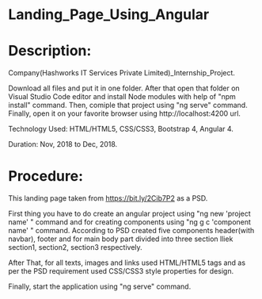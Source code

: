 # Landing_Page_Using_Angular
# Description:

Company(Hashworks IT Services Private Limited)_Internship_Project.

Download all files and put it in one folder. After that open that folder on Visual Studio Code editor and install Node modules with help of "npm install" command. Then, comiple that project using "ng serve" command. Finally, open it on your favorite browser using http://localhost:4200 url.

Technology Used: HTML/HTML5, CSS/CSS3, Bootstrap 4, Angular 4.

Duration: Nov, 2018 to Dec, 2018.

# Procedure:

This landing page taken from https://bit.ly/2Cib7P2 as a PSD.

First thing you have to do create an angular project using "ng new 'project name' " command and for creating components using "ng g c 'component name' " command. According to PSD created five components header(with navbar), footer and for main body part divided into three section lliek section1, section2, section3 respectively.

After That, for all texts, images and links used HTML/HTML5 tags and as per the PSD requirement used CSS/CSS3 style properties for design.

Finally, start the application using "ng serve" command.

